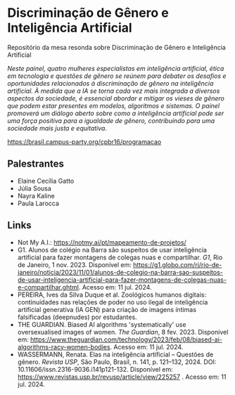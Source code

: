 # Discriminação de Gênero e Inteligência Artificial
Repositório da mesa resonda sobre Discriminação de Gênero e Inteligência Artificial

_Neste painel, quatro mulheres especialistas em inteligência artificial, ética em tecnologia e questões de gênero se reúnem para debater os desafios e oportunidades relacionados à discriminação de gênero na inteligência artificial. À medida que a IA se torna cada vez mais integrada a diversos aspectos da sociedade, é essencial abordar e mitigar os vieses de gênero que podem estar presentes em modelos, algoritmos e sistemas. O painel promoverá um diálogo aberto sobre como a inteligência artificial pode ser uma força positiva para a igualdade de gênero, contribuindo para uma sociedade mais justa e equitativa._

https://brasil.campus-party.org/cpbr16/programacao

## Palestrantes

- Elaine Cecília Gatto
- Júlia Sousa
- Nayra Kaline
- Paula Larocca

## Links

- Not My A.I.: https://notmy.ai/pt/mapeamento-de-projetos/
- G1. Alunos de colégio na Barra são suspeitos de usar inteligência artificial para fazer montagens de colegas nuas e compartilhar. *G1*, Rio de Janeiro, 1 nov. 2023. Disponível em: https://g1.globo.com/rj/rio-de-janeiro/noticia/2023/11/01/alunos-de-colegio-na-barra-sao-suspeitos-de-usar-inteligencia-artificial-para-fazer-montagens-de-colegas-nuas-e-compartilhar.ghtml. Acesso em: 11 jul. 2024.
- PEREIRA, Ives da Silva Duque et al. Zoológicos humanos digitais: continuidades nas relações de poder no uso ilegal de inteligência artificial generativa (IA GEN) para criação de imagens íntimas falsificadas (deepnudes) por estudantes.
- THE GUARDIAN. Biased AI algorithms 'systematically' use oversexualised images of women. *The Guardian*, 8 fev. 2023. Disponível em: https://www.theguardian.com/technology/2023/feb/08/biased-ai-algorithms-racy-women-bodies. Acesso em: 11 jul. 2024.
- WASSERMANN, Renata. Elas na inteligência artificial – Questões de gênero. *Revista USP*, São Paulo, Brasil, n. 141, p. 121–132, 2024. DOI: 10.11606/issn.2316-9036.i141p121-132. Disponível em: https://www.revistas.usp.br/revusp/article/view/225257 . Acesso em: 11 jul. 2024.




